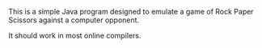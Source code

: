 This is a simple Java program designed to emulate a game of Rock Paper Scissors against a computer opponent.

It should work in most online compilers.